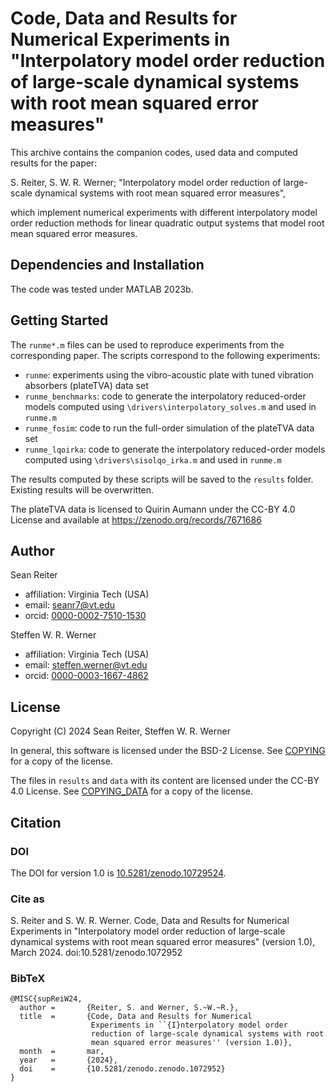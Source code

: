 Code, Data and Results for Numerical Experiments in "Interpolatory 
model order reduction of large-scale dynamical systems with root mean 
squared error measures"
===========================================================================

This archive contains the companion codes, used data and computed results
for the paper:

S. Reiter, S. W. R. Werner; "Interpolatory model order reduction of 
large-scale dynamical systems with root mean squared error measures",

which implement numerical experiments with different interpolatory model 
order reduction methods for linear quadratic output systems that 
model root mean squared error measures.


## Dependencies and Installation

The code was tested under MATLAB 2023b.


## Getting Started

The `runme*.m` files can be used to reproduce experiments from the
corresponding paper.
The scripts correspond to the following experiments:
* `runme`: experiments using the vibro-acoustic plate with tuned vibration 
  absorbers (plateTVA) data set
* `runme_benchmarks`: code to generate the interpolatory reduced-order 
  models computed using `\drivers\interpolatory_solves.m` and used in 
  `runme.m`
* `runme_fosim`: code to run the full-order simulation of the plateTVA data
  set
* `runme_lqoirka`: code to generate the interpolatory reduced-order models 
  computed using `\drivers\sisolqo_irka.m` and used in `runme.m`

The results computed by these scripts will be saved to the `results`
folder. Existing results will be overwritten.

The plateTVA data is licensed to Quirin Aumann under the CC-BY 4.0 License 
and available at https://zenodo.org/records/7671686


## Author

Sean Reiter
* affiliation: Virginia Tech (USA)
* email: seanr7@vt.edu
* orcid: [0000-0002-7510-1530](https://orcid.org/0000-0002-7510-1530)

Steffen W. R. Werner
* affiliation: Virginia Tech (USA)
* email: steffen.werner@vt.edu
* orcid: [0000-0003-1667-4862](https://orcid.org/0000-0003-1667-4862)


## License

Copyright (C) 2024 Sean Reiter, Steffen W. R. Werner

In general, this software is licensed under the BSD-2 License.
See [COPYING](COPYING) for a copy of the license.

The files in `results` and `data` with its content are licensed under 
the CC-BY 4.0 License. See [COPYING_DATA](COPYING_DATA) for a copy of the 
license.


## Citation


### DOI

The DOI for version 1.0 is
[10.5281/zenodo.10729524](https://doi.org/10.5281/zenodo.10729524).


### Cite as

S. Reiter and S. W. R. Werner. Code, Data and Results for Numerical 
Experiments in "Interpolatory model order reduction of large-scale 
dynamical systems with root mean squared error measures" (version 1.0),
March 2024. doi:10.5281/zenodo.1072952


### BibTeX

    @MISC{supReiW24,
      author =       {Reiter, S. and Werner, S.~W.~R.},
      title  =       {Code, Data and Results for Numerical 
                      Experiments in ``{I}nterpolatory model order 
                      reduction of large-scale dynamical systems with root 
                      mean squared error measures'' (version 1.0)},
      month  =       mar,
      year   =       {2024},
      doi    =       {10.5281/zenodo.zenodo.1072952}
    }
